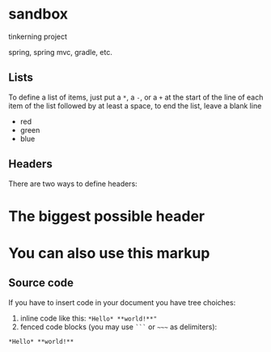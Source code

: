 sandbox
=======

tinkerning project 

spring, spring mvc, gradle, etc.





Lists
-----

To define a list of items, just put a `*`, a `-`, or a `+` at the start of the line of each item of the list followed by at least a space, to end the list, leave a blank line

* red
* green
* blue


Headers
-------

There are two ways to define headers:

The biggest possible header
===========================

# You can also use this markup

Source code
-----------

If you have to insert code in your document you have tree choiches:

 1. inline code like this: `*Hello* **world!**"`
 2. fenced code blocks (you may use ` ``` ` or `~~~`
   as delimiters):
``` markdown
*Hello* **world!**
